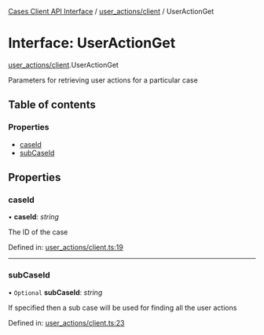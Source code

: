 [Cases Client API Interface](../cases_client_api.md) / [user_actions/client](../modules/user_actions_client.md) / UserActionGet

# Interface: UserActionGet

[user_actions/client](../modules/user_actions_client.md).UserActionGet

Parameters for retrieving user actions for a particular case

## Table of contents

### Properties

- [caseId](user_actions_client.useractionget.md#caseid)
- [subCaseId](user_actions_client.useractionget.md#subcaseid)

## Properties

### caseId

• **caseId**: *string*

The ID of the case

Defined in: [user_actions/client.ts:19](https://github.com/jonathan-buttner/kibana/blob/2085a3b4480/x-pack/plugins/cases/server/client/user_actions/client.ts#L19)

___

### subCaseId

• `Optional` **subCaseId**: *string*

If specified then a sub case will be used for finding all the user actions

Defined in: [user_actions/client.ts:23](https://github.com/jonathan-buttner/kibana/blob/2085a3b4480/x-pack/plugins/cases/server/client/user_actions/client.ts#L23)
